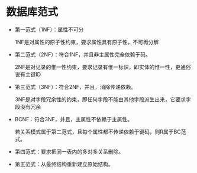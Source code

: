 # 数据库范式
- 第一范式（1NF）：属性不可分

    1NF是对属性的原子性约束，要求属性具有原子性，不可再分解

- 第二范式（2NF）：符合1NF，并且非主属性完全依赖于码。

    2NF是对记录的惟一性约束，要求记录有惟一标识，即实体的惟一性，更通俗说有主键ID

- 第三范式（3NF）：符合2NF，并且，消除传递依赖。

    3NF是对字段冗余性的约束，即任何字段不能由其他字段派生出来，它要求字段没有冗余

- BCNF：符合3NF，并且，主属性不依赖于主属性。

    若关系模式属于第二范式，且每个属性都不传递依赖于键码，则R属于BC范式。
	
- 第四范式：要求把同一表内的多对多关系删除。

- 第五范式：从最终结构重新建立原始结构。
